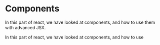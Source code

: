 # Components

In this part of react, we have looked at components, and how to use them with advanced JSX.

In this part of react, we have looked at components, and how to use 
